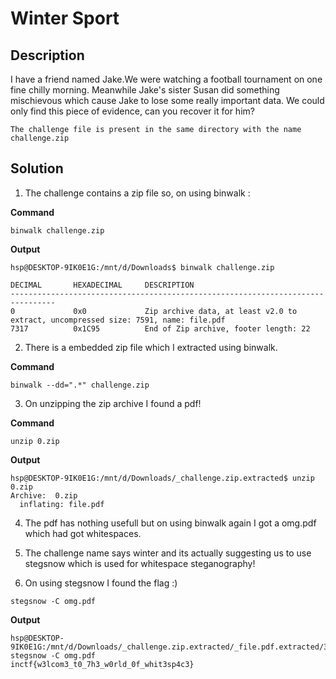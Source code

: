 # Winter Sport

## Description
I have a friend named Jake.We were watching a football tournament on one fine chilly morning. Meanwhile Jake's sister Susan did something mischievous which cause Jake to lose some really important data. We could only find this piece of evidence, can you recover it for him?

`The challenge file is present in the same directory with the name challenge.zip`

## Solution

1. The challenge contains a zip file so, on using binwalk :

**Command**
```console
binwalk challenge.zip
```
**Output**
```console
hsp@DESKTOP-9IK0E1G:/mnt/d/Downloads$ binwalk challenge.zip

DECIMAL       HEXADECIMAL     DESCRIPTION
--------------------------------------------------------------------------------
0             0x0             Zip archive data, at least v2.0 to extract, uncompressed size: 7591, name: file.pdf
7317          0x1C95          End of Zip archive, footer length: 22
```

2. There is a embedded zip file which I extracted using binwalk.

**Command**
```console
binwalk --dd=".*" challenge.zip
```
3. On unzipping the zip archive I found a pdf!

**Command**
```console
unzip 0.zip
```

**Output**
```console
hsp@DESKTOP-9IK0E1G:/mnt/d/Downloads/_challenge.zip.extracted$ unzip 0.zip
Archive:  0.zip
  inflating: file.pdf
```
4. The pdf has nothing usefull but on using binwalk again I got a omg.pdf which had got whitespaces.

5. The challenge name says winter and its actually suggesting us to use stegsnow which is used for whitespace steganography!

6. On using stegsnow I found the flag :)

```console
stegsnow -C omg.pdf
```

**Output**
```console
hsp@DESKTOP-9IK0E1G:/mnt/d/Downloads/_challenge.zip.extracted/_file.pdf.extracted/361$ stegsnow -C omg.pdf
inctf{w3lcom3_t0_7h3_w0rld_0f_whit3sp4c3}
```
